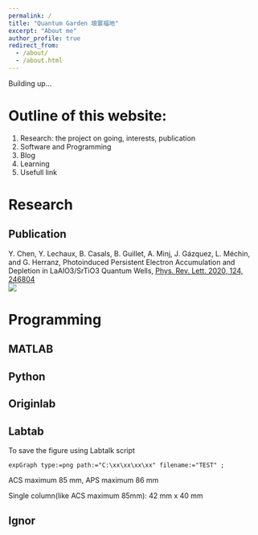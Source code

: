 ```yaml
---
permalink: /
title: "Quantum Garden 琅寰福地"
excerpt: "About me"
author_profile: true
redirect_from:
  - /about/
  - /about.html
---
```


Building up...

Outline of this website:
======
1. Research: the project on going, interests, publication
2. Software and Programming
3. Blog
4. Learning
5. Usefull link


Research
======
Publication
------
Y. Chen, Y. Lechaux, B. Casals, B. Guillet, A. Minj, J. Gázquez, L. Méchin, and G. Herranz, Photoinduced Persistent Electron Accumulation and Depletion in LaAlO3/SrTiO3 Quantum Wells, [Phys. Rev. Lett. 2020, 124, 246804](https://doi.org/10.1103/PhysRevLett.124.246804)
<br/><img src='https://journals.aps.org/prl/article/10.1103/PhysRevLett.124.246804/figures/3/medium'>

Programming
======


MATLAB
------

Python
------

Originlab
------
## Labtab
To save the figure using Labtalk script
```Labtalk
expGraph type:=png path:="C:\xx\xx\xx\xx" filename:="TEST" ;
```

ACS maximum 85 mm,  APS maximum 86 mm

Single column(like ACS maximum 85mm):  42 mm x 40 mm


Ignor
------
